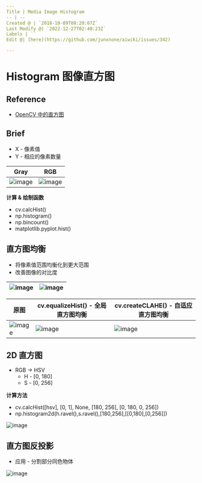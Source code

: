 ```yaml
---
Title | Media Image Histogram
-- | --
Created @ | `2018-10-09T08:20:07Z`
Last Modify @| `2022-12-27T02:40:23Z`
Labels | ``
Edit @| [here](https://github.com/junxnone/aiwiki/issues/342)

---
```

# Histogram 图像直方图
## Reference
- [OpenCV 中的直方图](https://opencv.apachecn.org/#/docs/4.0.0/4.10-tutorial_py_histograms)

## Brief
- X - 像素值
- Y - 相应的像素数量

Gray | RGB
-- | --
![image](https://user-images.githubusercontent.com/2216970/98321357-d3895580-201f-11eb-87b1-3caba5fd0bfb.png) | ![image](https://user-images.githubusercontent.com/2216970/98321433-06cbe480-2020-11eb-9c5b-04733729c17f.png)

**计算 & 绘制函数**
- cv.calcHist()
- np.histogram()
- np.bincount()
- matplotlib.pyplot.hist()

## 直方图均衡
- 将像素值范围均衡化到更大范围
- 改善图像的对比度


![image](https://user-images.githubusercontent.com/2216970/98321701-b739e880-2020-11eb-9fdd-381335d8ad0e.png) | ![image](https://user-images.githubusercontent.com/2216970/98321807-f2d4b280-2020-11eb-9327-5b408b2b252c.png)
-- | --

原图 |  cv.equalizeHist() - 全局直方图均衡 | cv.createCLAHE() - 自适应直方图均衡 
-- | -- | --
![image](https://user-images.githubusercontent.com/2216970/98322026-70002780-2021-11eb-9036-0ed89d91d5f9.png) | ![image](https://user-images.githubusercontent.com/2216970/98322037-77273580-2021-11eb-988d-2dbac89f9b21.png) | ![image](https://user-images.githubusercontent.com/2216970/98322048-7e4e4380-2021-11eb-9a85-54c25791c785.png)

## 2D 直方图
- RGB -> HSV
  - H - [0, 180]
  - S - [0, 256]

**计算方法**
- cv.calcHist([hsv], [0, 1], None, [180, 256], [0, 180, 0, 256])
- np.histogram2d(h.ravel(),s.ravel(),[180,256],[[0,180],[0,256]])


![image](https://user-images.githubusercontent.com/2216970/98323179-311fa100-2024-11eb-839f-6b65c8d127c5.png)

## 直方图反投影

- 应用 - 分割部分同色物体

![image](https://user-images.githubusercontent.com/2216970/98323092-ff0e3f00-2023-11eb-82bf-9fa64903851b.png)


